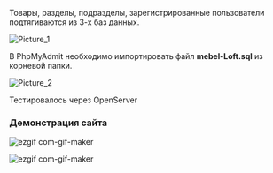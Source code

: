 Товары, разделы, подразделы, зарегистрированные пользователи подтягиваются из 3-х баз данных.

![Picture_1](https://i.ibb.co/Xby6DFH/image.png)


В PhpMyAdmit необходимо импортировать файл **mebel-Loft.sql** из корневой папки.

![Picture_2](https://i.ibb.co/HNrdJYM/php-My-Admit.png)




Тестировалось через OpenServer

### Демонстрация сайта
![ezgif com-gif-maker](https://user-images.githubusercontent.com/69976961/147375330-99f2e245-defe-43a6-bd80-e5a4d9da0183.gif)

![ezgif com-gif-maker](https://user-images.githubusercontent.com/69976961/147375439-6eae8a69-b702-4e67-bebf-3f6b8797ee8e.gif)

